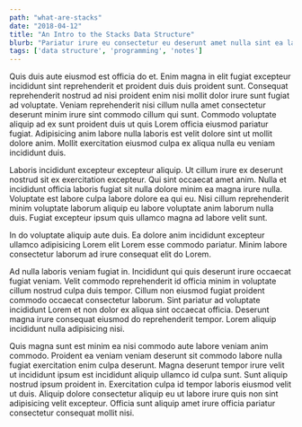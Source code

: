 ```yaml
---
path: "what-are-stacks"
date: "2018-04-12"
title: "An Intro to the Stacks Data Structure"
blurb: "Pariatur irure eu consectetur eu deserunt amet nulla sint ea laboris aliqua nisi. Culpa minim deserunt esse elit ex voluptate. Exercitation nisi irure Lorem mollit. Elit reprehenderit anim incididunt sint occaecat sint in nisi. Est dolore sit aliqua commodo irure enim."
tags: ['data structure', 'programming', 'notes']
---
```

Quis duis aute eiusmod est officia do et. Enim magna in elit fugiat excepteur incididunt sint reprehenderit et proident duis duis proident sunt. Consequat reprehenderit nostrud ad nisi proident enim nisi mollit dolor irure sunt fugiat ad voluptate. Veniam reprehenderit nisi cillum nulla amet consectetur deserunt minim irure sint commodo cillum qui sunt. Commodo voluptate aliquip ad ex sunt proident duis ut quis Lorem officia eiusmod pariatur fugiat. Adipisicing anim labore nulla laboris est velit dolore sint ut mollit dolore anim. Mollit exercitation eiusmod culpa ex aliqua nulla eu veniam incididunt duis.

Laboris incididunt excepteur excepteur aliquip. Ut cillum irure ex deserunt nostrud sit ex exercitation excepteur. Qui sint occaecat amet anim. Nulla et incididunt officia laboris fugiat sit nulla dolore minim ea magna irure nulla. Voluptate est labore culpa labore dolore ea qui eu. Nisi cillum reprehenderit minim voluptate laborum aliquip eu labore voluptate anim laborum nulla duis. Fugiat excepteur ipsum quis ullamco magna ad labore velit sunt.

In do voluptate aliquip aute duis. Ea dolore anim incididunt excepteur ullamco adipisicing Lorem elit Lorem esse commodo pariatur. Minim labore consectetur laborum ad irure consequat elit do Lorem.

Ad nulla laboris veniam fugiat in. Incididunt qui quis deserunt irure occaecat fugiat veniam. Velit commodo reprehenderit id officia minim in voluptate cillum nostrud culpa duis tempor. Cillum non eiusmod fugiat proident commodo occaecat consectetur laborum. Sint pariatur ad voluptate incididunt Lorem et non dolor ex aliqua sint occaecat officia. Deserunt magna irure consequat eiusmod do reprehenderit tempor. Lorem aliquip incididunt nulla adipisicing nisi.

Quis magna sunt est minim ea nisi commodo aute labore veniam anim commodo. Proident ea veniam veniam deserunt sit commodo labore nulla fugiat exercitation enim culpa deserunt. Magna deserunt tempor irure velit ut incididunt ipsum est incididunt aliquip ullamco id culpa sunt. Sunt aliquip nostrud ipsum proident in. Exercitation culpa id tempor laboris eiusmod velit ut duis. Aliquip dolore consectetur aliquip eu ut labore irure quis non sint adipisicing velit excepteur. Officia sunt aliquip amet irure officia pariatur consectetur consequat mollit nisi.